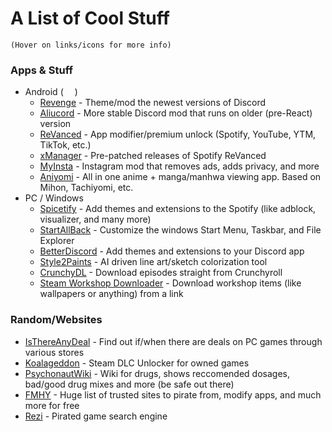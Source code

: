 # A List of Cool Stuff
`(Hover on links/icons for more info)`

### Apps & Stuff
- Android ( [<img src="https://www.nicepng.com/png/full/270-2705148_android-alpha-logo-ideas-complete-android-guide-book.png" width="10" />](Cool.md#-apps--stuff "Android") )
	- [Revenge](https://github.com/revenge-mod/revenge-bundle) - Theme/mod the newest versions of Discord
	- [Aliucord](https://aliucord.com) - More stable Discord mod that runs on older (pre-React) version
	- [ReVanced](https://revancedapp.com) - App modifier/premium unlock (Spotify, YouTube, YTM, TikTok, etc.)
	- [xManager](https://xmanagerapp.com) - Pre-patched releases of Spotify ReVanced
	- [MyInsta](https://myinsta.dev) - Instagram mod that removes ads, adds privacy, and more
	- [Aniyomi](https://aniyomi.org) - All in one anime + manga/manhwa viewing app. Based on Mihon, Tachiyomi, etc.
- PC / Windows
	- [Spicetify](https://spicetify.app) - Add themes and extensions to the Spotify (like adblock, visualizer, and many more)
	- [StartAllBack](https://startallback.com) - Customize the windows Start Menu, Taskbar, and File Explorer
	- [BetterDiscord](https://betterdiscord.app) - Add themes and extensions to your Discord app
	- [Style2Paints](https://github.com/lllyasviel/style2paints) - AI driven line art/sketch colorization tool
	- [CrunchyDL](https://github.com/Crunchy-DL/Crunchy-Downloader) - Download episodes straight from Crunchyroll
	- [Steam Workshop Downloader](http://steamworkshop.download) - Download workshop items (like wallpapers or anything) from a link

### Random/Websites
- [IsThereAnyDeal](https://isthereanydeal.com) - Find out if/when there are deals on PC games through various stores
- [Koalageddon](https://github.com/acidicoala/Koalageddon2) - Steam DLC Unlocker for owned games
- [PsychonautWiki](https://psychonautwiki.org/wiki/Main_Page) - Wiki for drugs, shows reccomended dosages, bad/good drug mixes and more (be safe out there)
- [FMHY](https://fmhy.net) - Huge list of trusted sites to pirate from, modify apps, and much more for free
- [Rezi](https://rezi.one/) - Pirated game search engine
